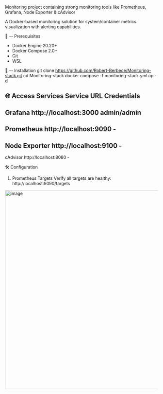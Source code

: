 Monitoring project containing strong monitoring tools like Prometheus, Grafana, Node Exporter & cAdvisor

A Docker-based monitoring solution for system/container metrics visualization with alerting capabilities.

🚀 -- Prerequisites
- Docker Engine 20.20+
- Docker Compose 2.0+
- Git
- WSL

🚀 -- Installation
git clone https://github.com/Robert-Berbece/Monitoring-stack.git
cd Monitoring-stack
docker compose -f monitoring-stack.yml up -d

🌐 Access Services
Service	        URL	                    Credentials
---------------------------------------------------
Grafana	        http://localhost:3000	  admin/admin
---------------------------------------------------
Prometheus	    http://localhost:9090	  -
---------------------------------------------------
Node Exporter	  http://localhost:9100	  -
---------------------------------------------------
cAdvisor	      http://localhost:8080	  -

🛠 Configuration
1. Prometheus Targets
Verify all targets are healthy:
http://localhost:9090/targets
<img width="1862" height="655" alt="image" src="https://github.com/user-attachments/assets/7a3172c9-038f-4a4a-bf49-3bf28e42fd27" />

